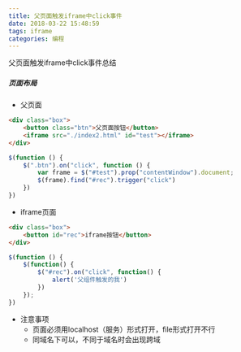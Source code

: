 ```yaml
---
title: 父页面触发iframe中click事件
date: 2018-03-22 15:48:59
tags: iframe
categories: 编程
---
```

父页面触发iframe中click事件总结

<!-- more -->
##### 页面布局
- 父页面
```html
<div class="box">
    <button class="btn">父页面按钮</button>
    <iframe src="./index2.html" id="test"></iframe>
</div>
```
```javascript
$(function () {
    $(".btn").on("click", function () {
        var frame = $("#test").prop("contentWindow").document;
        $(frame).find("#rec").trigger("click")
    })
})
```
- iframe页面
```html
<div class="box">
    <button id="rec">iframe按钮</button>
</div>
```
```javascript
$(function () {
    $(function() {
        $("#rec").on("click", function() {
            alert('父组件触发的我')
        })
    }); 
})
```
- 注意事项
    - 页面必须用localhost（服务）形式打开，file形式打开不行
    - 同域名下可以，不同于域名时会出现跨域